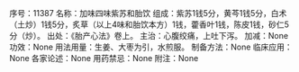 序号：11387
名称：加味四味紫苏和胎饮
组成：紫苏1钱5分，黄芩1钱5分，白术（土炒）1钱5分，炙草（以上4味和胎饮本方）1钱，藿香叶1钱，陈皮1钱，砂仁5分（炒）。
出处：《胎产心法》卷上。
主治：心腹绞痛，上吐下泻。
加减：None
功效：None
用法用量：生姜、大枣为引，水煎服。
制备方法：None
临床应用：None
各家论述：None
用药禁忌：None
附注：None
